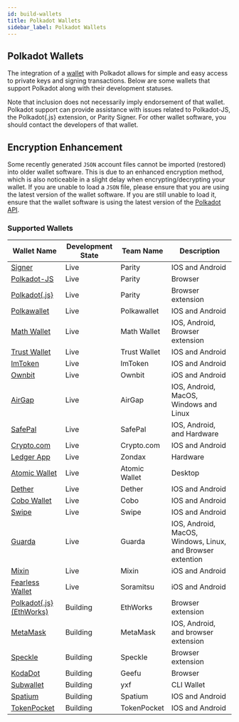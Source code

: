 ```yaml
---
id: build-wallets
title: Polkadot Wallets
sidebar_label: Polkadot Wallets
---
```


## Polkadot Wallets

The integration of a [wallet](https://wiki.polkadot.network/docs/en/glossary#wallet) with Polkadot allows for simple and easy access to private keys and signing transactions. Below are some wallets that support Polkadot along with their development statuses.

Note that inclusion does not necessarily imply endorsement of that wallet. Polkadot support can provide assistance with issues related to Polkadot-JS, the Polkadot{.js} extension, or Parity Signer. For other wallet software, you should contact the developers of that wallet.

## Encryption Enhancement

Some recently generated `JSON` account files cannot be imported (restored) into older wallet software. This is due to an enhanced encryption method, which is also noticeable in a slight delay when encrypting/decrypting your wallet. If you are unable to load a `JSON` file, please ensure that you are using the latest version of the wallet software. If you are still unable to load it, ensure that the wallet software is using the latest version of the [Polkadot API](https://polkadot.js.org/api/).

### Supported Wallets

| Wallet Name                                                        | Development State | Team Name     | Description                                                |
| ------------------------------------------------------------------ | ----------------- | ------------- | ---------------------------------------------------------- |
| [Signer](https://www.parity.io/signer/)                            | Live              | Parity        | IOS and Android                                            |
| [Polkadot-JS](https://polkadot.js.org/apps/#/accounts)             | Live              | Parity        | Browser                                                    |
| [Polkadot{.js}](https://github.com/polkadot-js/extension)          | Live              | Parity        | Browser extension                                          |
| [Polkawallet](https://polkawallet.io/)                             | Live              | Polkawallet   | IOS and Android                                            |
| [Math Wallet](https://www.mathwallet.org/kusama-wallet/en/)        | Live              | Math Wallet   | IOS, Android, Browser extension                            |
| [Trust Wallet](https://trustwallet.com/)                           | Live              | Trust Wallet  | IOS and Android                                            |
| [ImToken](https://token.im/)                                       | Live              | ImToken       | IOS and Android                                            |
| [Ownbit](https://ownbit.io/)                                       | Live              | Ownbit        | iOS and Android                                            |
| [AirGap](https://airgap.it/)                                       | Live              | AirGap        | IOS, Android, MacOS, Windows and Linux                     |
| [SafePal](https://www.safepal.io/download)                         | Live              | SafePal       | IOS, Android, and Hardware                                 |
| [Crypto.com](https://crypto.com/en/index.html)                     | Live              | Crypto.com    | IOS and Android                                            |
| [Ledger App](https://zondax.ch/kusama.html#overview)               | Live              | Zondax        | Hardware                                                   |
| [Atomic Wallet](https://atomicwallet.io)                           | Live              | Atomic Wallet | Desktop                                                    |
| [Dether](https://dether.io/)                                       | Live              | Dether        | IOS and Android                                            |
| [Cobo Wallet](https://cobo.com/)                                   | Live              | Cobo          | IOS and Android                                            |
| [Swipe](https://swipe.io/)                                         | Live              | Swipe         | IOS and Android                                            |
| [Guarda](https://guarda.com/)                                      | Live              | Guarda        | IOS, Android, MacOS, Windows, Linux, and Browser extention |
| [Mixin](https://mixin.one/messenger/)                              | Live              | Mixin         | iOS and Android                                            |
| [Fearless Wallet](https://fearlesswallet.io/)                      | Live              | Soramitsu     | iOS and Android                                            |
| [Polkadot{.js} (EthWorks)](https://github.com/EthWorks/extension)  | Building          | EthWorks      | Browser extension                                          |
| [MetaMask](https://metamask.io/index.html)                         | Building          | MetaMask      | IOS, Android, and browser extension                        |
| [Speckle](https://github.com/GetSpeckle/speckle-browser-extension) | Building          | Speckle       | Browser extension                                          |
| [KodaDot](https://kodadot.netlify.app/#/accounts)                  | Building          | Geefu         | Browser                                                    |
| [Subwallet](https://github.com/yxf/subwallet)                      | Building          | yxf           | CLI Wallet                                                 |
| [Spatium](https://spatium.net/)                                    | Building          | Spatium       | IOS and Android                                            |
| [TokenPocket](https://www.tokenpocket.pro/)                        | Building          | TokenPocket   | IOS and Android                                            |
